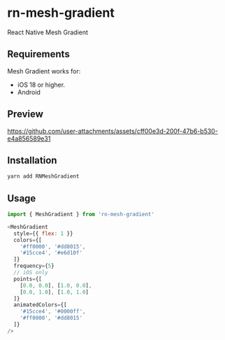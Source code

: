 # rn-mesh-gradient

React Native Mesh Gradient

## Requirements

Mesh Gradient works for: 
- iOS 18 or higher.
- Android

## Preview

https://github.com/user-attachments/assets/cff00e3d-200f-47b6-b530-e4a856589e31

## Installation

```sh
yarn add RNMeshGradient
```

## Usage

```js
import { MeshGradient } from 'rn-mesh-gradient'

<MeshGradient
  style={{ flex: 1 }}
  colors={[
    '#ff0000', '#dd8015',
    '#15cce4', '#e6d10f'
  ]}
  frequency={5}
  // iOS only
  points={[
    [0.0, 0.0], [1.0, 0.0],
    [0.0, 1.0], [1.0, 1.0]
  ]}
  animatedColors={[
    '#15cce4', '#0000ff',
    '#ff0000', '#dd8015'
  ]}
/>
```
